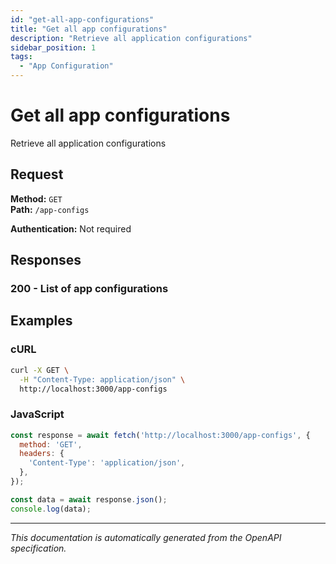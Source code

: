 ```yaml
---
id: "get-all-app-configurations"
title: "Get all app configurations"
description: "Retrieve all application configurations"
sidebar_position: 1
tags:
  - "App Configuration"
---
```


# Get all app configurations

Retrieve all application configurations

## Request

**Method:** `GET`  
**Path:** `/app-configs`

**Authentication:** Not required

## Responses

### 200 - List of app configurations

## Examples

### cURL
```bash
curl -X GET \
  -H "Content-Type: application/json" \
  http://localhost:3000/app-configs
```

### JavaScript
```javascript
const response = await fetch('http://localhost:3000/app-configs', {
  method: 'GET',
  headers: {
    'Content-Type': 'application/json',
  },
});

const data = await response.json();
console.log(data);
```

---

*This documentation is automatically generated from the OpenAPI specification.*
